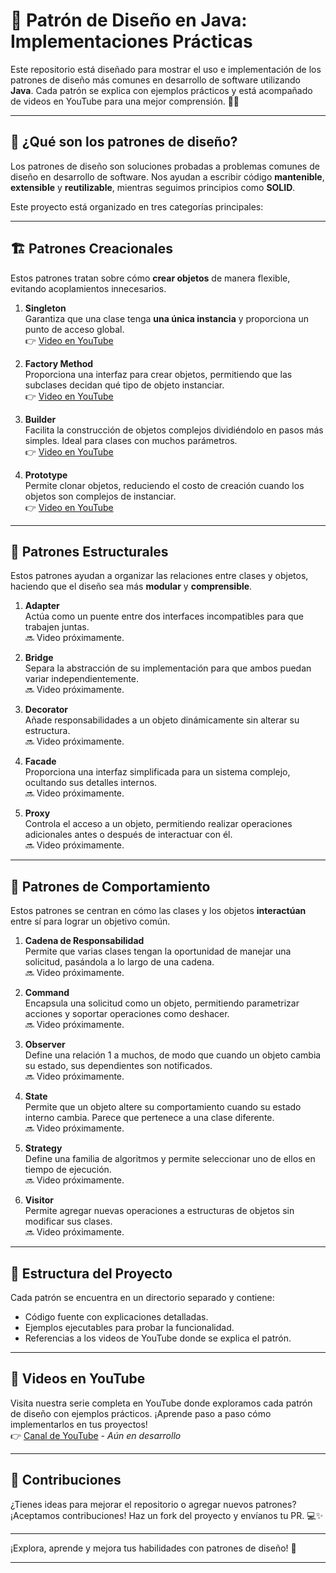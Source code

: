 # 🚀 Patrón de Diseño en Java: Implementaciones Prácticas

Este repositorio está diseñado para mostrar el uso e implementación de los patrones de diseño más comunes en desarrollo de software utilizando **Java**. Cada patrón se explica con ejemplos prácticos y está acompañado de videos en YouTube para una mejor comprensión. 🎥✨

---

## 🎯 ¿Qué son los patrones de diseño?

Los patrones de diseño son soluciones probadas a problemas comunes de diseño en desarrollo de software. Nos ayudan a escribir código **mantenible**, **extensible** y **reutilizable**, mientras seguimos principios como **SOLID**.

Este proyecto está organizado en tres categorías principales:

---

## 🏗 **Patrones Creacionales**
Estos patrones tratan sobre cómo **crear objetos** de manera flexible, evitando acoplamientos innecesarios.

1. **Singleton**  
   Garantiza que una clase tenga **una única instancia** y proporciona un punto de acceso global.  
   👉 [Video en YouTube](https://youtu.be/9jUIQVvE9AA)

2. **Factory Method**  
   Proporciona una interfaz para crear objetos, permitiendo que las subclases decidan qué tipo de objeto instanciar.  
   👉 [Video en YouTube](https://youtu.be/bay9ENMwbzA)

3. **Builder**  
   Facilita la construcción de objetos complejos dividiéndolo en pasos más simples. Ideal para clases con muchos parámetros.  
   👉 [Video en YouTube](https://youtu.be/Onml2IKpMac)

4. **Prototype**  
   Permite clonar objetos, reduciendo el costo de creación cuando los objetos son complejos de instanciar.  
   👉 [Video en YouTube](https://youtu.be/F9O3_bTj9Wg)

---

## 🧩 **Patrones Estructurales**
Estos patrones ayudan a organizar las relaciones entre clases y objetos, haciendo que el diseño sea más **modular** y **comprensible**.

1. **Adapter**  
   Actúa como un puente entre dos interfaces incompatibles para que trabajen juntas.  
   🔜 Video próximamente.

2. **Bridge**  
   Separa la abstracción de su implementación para que ambos puedan variar independientemente.  
   🔜 Video próximamente.

3. **Decorator**  
   Añade responsabilidades a un objeto dinámicamente sin alterar su estructura.  
   🔜 Video próximamente.

4. **Facade**  
   Proporciona una interfaz simplificada para un sistema complejo, ocultando sus detalles internos.  
   🔜 Video próximamente.

5. **Proxy**  
   Controla el acceso a un objeto, permitiendo realizar operaciones adicionales antes o después de interactuar con él.  
   🔜 Video próximamente.

---

## 🤝 **Patrones de Comportamiento**
Estos patrones se centran en cómo las clases y los objetos **interactúan** entre sí para lograr un objetivo común.

1. **Cadena de Responsabilidad**  
   Permite que varias clases tengan la oportunidad de manejar una solicitud, pasándola a lo largo de una cadena.  
   🔜 Video próximamente.

2. **Command**  
   Encapsula una solicitud como un objeto, permitiendo parametrizar acciones y soportar operaciones como deshacer.  
   🔜 Video próximamente.

3. **Observer**  
   Define una relación 1 a muchos, de modo que cuando un objeto cambia su estado, sus dependientes son notificados.  
   🔜 Video próximamente.

4. **State**  
   Permite que un objeto altere su comportamiento cuando su estado interno cambia. Parece que pertenece a una clase diferente.  
   🔜 Video próximamente.

5. **Strategy**  
   Define una familia de algoritmos y permite seleccionar uno de ellos en tiempo de ejecución.  
   🔜 Video próximamente.

6. **Visitor**  
   Permite agregar nuevas operaciones a estructuras de objetos sin modificar sus clases.  
   🔜 Video próximamente.

---

## 📁 **Estructura del Proyecto**

Cada patrón se encuentra en un directorio separado y contiene:
- Código fuente con explicaciones detalladas.
- Ejemplos ejecutables para probar la funcionalidad.
- Referencias a los videos de YouTube donde se explica el patrón.

---

## 🎥 **Videos en YouTube**

Visita nuestra serie completa en YouTube donde exploramos cada patrón de diseño con ejemplos prácticos. ¡Aprende paso a paso cómo implementarlos en tus proyectos!  
👉 [Canal de YouTube](https://www.youtube.com/playlist?list=PLeMuhaKRNKm0KpXhAOJcuZYGVkzqchwwC) - _Aún en desarrollo_

---

## 🤝 **Contribuciones**

¿Tienes ideas para mejorar el repositorio o agregar nuevos patrones? ¡Aceptamos contribuciones! Haz un fork del proyecto y envíanos tu PR. 💻✨

---

¡Explora, aprende y mejora tus habilidades con patrones de diseño! 🚀

---